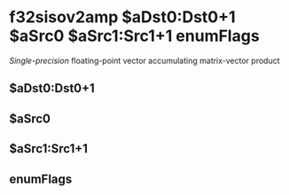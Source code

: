 # f32sisov2amp $aDst0:Dst0+1 $aSrc0 $aSrc1:Src1+1 enumFlags

*Single-precision* floating-point vector accumulating matrix-vector
product


## $aDst0:Dst0+1

## $aSrc0

## $aSrc1:Src1+1

## enumFlags

